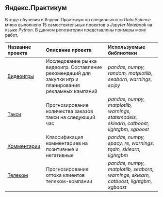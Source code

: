 ## Яндекс.Практикум
В ходе обучения в Яндекс.Практикум по специальности *Data Science* мною выполнено 15 самостоятельных проектов в *Jupyter Notebook* на языке *Python*. В данном репозитории представлены примеры моих работ.

| Название проекта | Описание проекта| Используемые библиотеки | 
| :---------------------- | :---------------------- | :---------------------- |
| [Видеоигры](videogames) | Исследование рынка видеоигр. Составление рекомендаций для закупки игр и планирования рекламных кампаний | *pandas, numpy, random, matplotlib, seaborn, warnings, scipy* |
| [Такси](taxi) | Прогнозирование количества заказов такси на следующий час | *pandas, numpy, matplotlib, warnings, statsmodels, sklearn, catboost, lightgbm, xgboost* |
| [Комментарии](toxic%20comments) | Классификация комментариев на позитивные и негативные | *pandas, numpy, spacy, re, warnings, tqdm, sklearn, lightgbm* |
| [Телеком](telecom) | Прогнозирование оттока клиентов телеком-компании | *pandas, numpy, matplotlib, seaborn, warnings, sklearn, catboost, lightgbm, xgboost* |